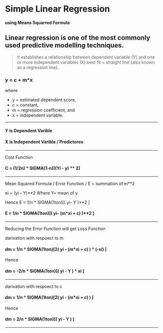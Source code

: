 # Simple Linear Regression
#### using Means Squarred Formula
## Linear regression is one of the most commonly used predictive modelling techniques. 

> It establishes a relationship between dependent variable (Y) and one or more independent variables (X) 
> best fit =  straight line (also known as a regression line).



### **y = c + m*x**
where
- y = estimated dependent score,
- c = constant,
- m = regression coefficient, and
- x = independent variable.

--------------------------------------------
#### Y is Dependent Varible
#### X is Independent Varible / Predictores
--------------------------------------------
Cost Function

#### C = (1/2n) * SIGMA(1-n)[(Yi - y) ** 2]
--------------------------------------------
Mean Squared Formula / Error Function / 
E = summation of ei**2

ei = (yi - Y)**2          Where Y= mean of y

Hence 	E = 1/n * SIGMA(1ton)[( yi- Y )**2 ]

#### E = 1/n * SIGMA(1ton)[( yi- (m*xi + c) )**2 ]
--------------------------------------------
Reducing the Error Function will get
Loss Function

darivation with respoect to m

#### dm = 1/n * SIGMA(1ton)[2( yi - (m*xi + c) ) * (-xi) ]
Hence
#### dm = -2/n * SIGMA(1ton)[( yi - Y ) * xi ]
--------------------------------------------
darivation with respoect to c

#### dm = 1/n * SIGMA(1ton)[2( yi - (m*xi + c) ) ]
Hence
#### dm = 2/n * SIGMA(1ton)[( yi - Y ) ]
--------------------------------------------
